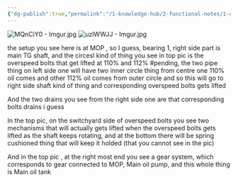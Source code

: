 ```yaml
---
{"dg-publish":true,"permalink":"/1-knowledge-hub/2-functional-notes/1-career-notes/3-tstps-kaniha-technical-notes/2-main-tg-and-auxillaries/main-tg-overspeed-bolts/","noteIcon":""}
---
```


![MQnCiY0 - Imgur.jpg](/img/user/Obsidian%20Functional%20Stuff/z-All%20pdfs,%20Images%20&%20Small%20Excalidraws/MQnCiY0%20-%20Imgur.jpg)
![uzlWWJJ - Imgur.jpg](/img/user/Obsidian%20Functional%20Stuff/z-All%20pdfs,%20Images%20&%20Small%20Excalidraws/uzlWWJJ%20-%20Imgur.jpg)

the setup you see here is at MOP , so I guess, bearing 1, right side part is main TG shaft, and the circesl kind of thing you see in top pic is the overspeed bolts that get lifted at 110% and 112% #pending, the two pipe thing on left side one will have two inner circle thing from centre one 110% oil comes and other 112% oil comes from outer circle and so this will go to right side shaft kind of thing and corresponding overspeed bolts gets lifted

And the two drains you see from the right side one are that corresponding bolts drains i guess

In the top pic, on the switchyard side of overspeed bolts you see two mechanisms that will actually gets lifted when the overspeed bolts gets lifted as the shaft keeps rotating, and at the bottom there will be spring cushioned thing that will keep it holded (that you cannot see in the pic)

And in the top pic , at the right most end you see a gear system, which corresponds to gear connected to MOP, Main oil pump, and this whole thing is Main oil tank



